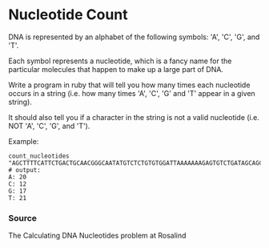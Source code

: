 # Nucleotide Count

DNA is represented by an alphabet of the following symbols: 'A', 'C', 'G', and 'T'.

Each symbol represents a nucleotide, which is a fancy name for the particular molecules that happen to make up a large part of DNA.

Write a program in ruby that will tell you how many times each nucleotide occurs in a string (i.e. how many times 'A', 'C', 'G' and 'T' appear in a given string).

It should also tell you if a character in the string is not a valid nucleotide (i.e. NOT 'A', 'C', 'G', and 'T').

Example:

```
count_nucleotides "AGCTTTTCATTCTGACTGCAACGGGCAATATGTCTCTGTGTGGATTAAAAAAAGAGTGTCTGATAGCAGC"
# output:
A: 20
C: 12
G: 17
T: 21
```

### Source

The Calculating DNA Nucleotides problem at Rosalind